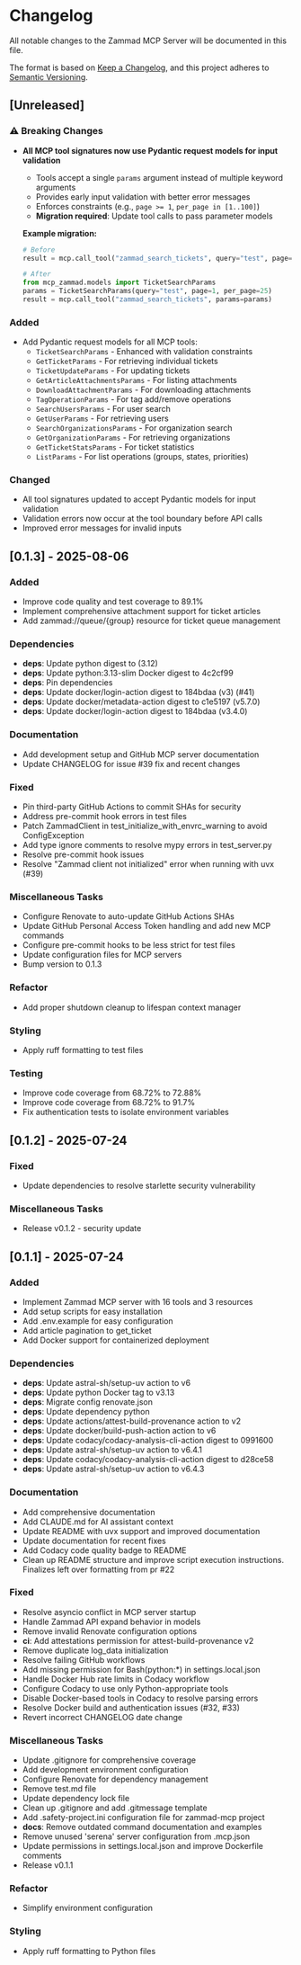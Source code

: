 # Changelog

All notable changes to the Zammad MCP Server will be documented in this file.

The format is based on [Keep a Changelog](https://keepachangelog.com/en/1.0.0/),
and this project adheres to [Semantic Versioning](https://semver.org/spec/v2.0.0.html).

## [Unreleased]

### ⚠️ Breaking Changes

- **All MCP tool signatures now use Pydantic request models for input validation**
  - Tools accept a single `params` argument instead of multiple keyword arguments
  - Provides early input validation with better error messages
  - Enforces constraints (e.g., `page >= 1`, `per_page in [1..100]`)
  - **Migration required**: Update tool calls to pass parameter models

  **Example migration:**

  ```python
  # Before
  result = mcp.call_tool("zammad_search_tickets", query="test", page=1, per_page=25)

  # After
  from mcp_zammad.models import TicketSearchParams
  params = TicketSearchParams(query="test", page=1, per_page=25)
  result = mcp.call_tool("zammad_search_tickets", params=params)
  ```

### Added

- Add Pydantic request models for all MCP tools:
  - `TicketSearchParams` - Enhanced with validation constraints
  - `GetTicketParams` - For retrieving individual tickets
  - `TicketUpdateParams` - For updating tickets
  - `GetArticleAttachmentsParams` - For listing attachments
  - `DownloadAttachmentParams` - For downloading attachments
  - `TagOperationParams` - For tag add/remove operations
  - `SearchUsersParams` - For user search
  - `GetUserParams` - For retrieving users
  - `SearchOrganizationsParams` - For organization search
  - `GetOrganizationParams` - For retrieving organizations
  - `GetTicketStatsParams` - For ticket statistics
  - `ListParams` - For list operations (groups, states, priorities)

### Changed

- All tool signatures updated to accept Pydantic models for input validation
- Validation errors now occur at the tool boundary before API calls
- Improved error messages for invalid inputs

<!-- generated by git-cliff -->

## [0.1.3] - 2025-08-06

### Added

- Improve code quality and test coverage to 89.1%
- Implement comprehensive attachment support for ticket articles
- Add zammad://queue/{group} resource for ticket queue management

### Dependencies

- **deps**: Update python digest to (3.12)
- **deps**: Update python:3.13-slim Docker digest to 4c2cf99
- **deps**: Pin dependencies
- **deps**: Update docker/login-action digest to 184bdaa (v3) (#41)
- **deps**: Update docker/metadata-action digest to c1e5197 (v5.7.0)
- **deps**: Update docker/login-action digest to 184bdaa (v3.4.0)

### Documentation

- Add development setup and GitHub MCP server documentation
- Update CHANGELOG for issue #39 fix and recent changes

### Fixed

- Pin third-party GitHub Actions to commit SHAs for security
- Address pre-commit hook errors in test files
- Patch ZammadClient in test_initialize_with_envrc_warning to avoid ConfigException
- Add type ignore comments to resolve mypy errors in test_server.py
- Resolve pre-commit hook issues
- Resolve "Zammad client not initialized" error when running with uvx (#39)

### Miscellaneous Tasks

- Configure Renovate to auto-update GitHub Actions SHAs
- Update GitHub Personal Access Token handling and add new MCP commands
- Configure pre-commit hooks to be less strict for test files
- Update configuration files for MCP servers
- Bump version to 0.1.3

### Refactor

- Add proper shutdown cleanup to lifespan context manager

### Styling

- Apply ruff formatting to test files

### Testing

- Improve code coverage from 68.72% to 72.88%
- Improve code coverage from 68.72% to 91.7%
- Fix authentication tests to isolate environment variables

## [0.1.2] - 2025-07-24

### Fixed

- Update dependencies to resolve starlette security vulnerability

### Miscellaneous Tasks

- Release v0.1.2 - security update

## [0.1.1] - 2025-07-24

### Added

- Implement Zammad MCP server with 16 tools and 3 resources
- Add setup scripts for easy installation
- Add .env.example for easy configuration
- Add article pagination to get_ticket
- Add Docker support for containerized deployment

### Dependencies

- **deps**: Update astral-sh/setup-uv action to v6
- **deps**: Update python Docker tag to v3.13
- **deps**: Migrate config renovate.json
- **deps**: Update dependency python
- **deps**: Update actions/attest-build-provenance action to v2
- **deps**: Update docker/build-push-action action to v6
- **deps**: Update codacy/codacy-analysis-cli-action digest to 0991600
- **deps**: Update astral-sh/setup-uv action to v6.4.1
- **deps**: Update codacy/codacy-analysis-cli-action digest to d28ce58
- **deps**: Update astral-sh/setup-uv action to v6.4.3

### Documentation

- Add comprehensive documentation
- Add CLAUDE.md for AI assistant context
- Update README with uvx support and improved documentation
- Update documentation for recent fixes
- Add Codacy code quality badge to README
- Clean up README structure and improve script execution instructions. Finalizes left over formatting from pr #22

### Fixed

- Resolve asyncio conflict in MCP server startup
- Handle Zammad API expand behavior in models
- Remove invalid Renovate configuration options
- **ci**: Add attestations permission for attest-build-provenance v2
- Remove duplicate log_data initialization
- Resolve failing GitHub workflows
- Add missing permission for Bash(python:*) in settings.local.json
- Handle Docker Hub rate limits in Codacy workflow
- Configure Codacy to use only Python-appropriate tools
- Disable Docker-based tools in Codacy to resolve parsing errors
- Resolve Docker build and authentication issues (#32, #33)
- Revert incorrect CHANGELOG date change

### Miscellaneous Tasks

- Update .gitignore for comprehensive coverage
- Add development environment configuration
- Configure Renovate for dependency management
- Remove test.md file
- Update dependency lock file
- Clean up .gitignore and add .gitmessage template
- Add .safety-project.ini configuration file for zammad-mcp project
- **docs**: Remove outdated command documentation and examples
- Remove unused 'serena' server configuration from .mcp.json
- Update permissions in settings.local.json and improve Dockerfile comments
- Release v0.1.1

### Refactor

- Simplify environment configuration

### Styling

- Apply ruff formatting to Python files

<!-- generated by git-cliff -->
